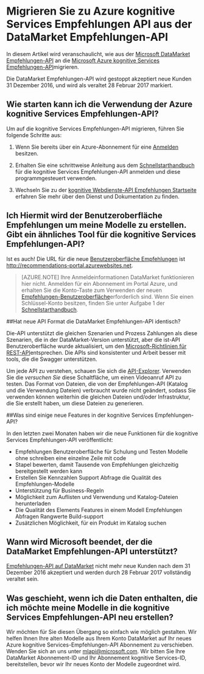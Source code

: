 
<properties
    pageTitle="Migrieren zu Azure kognitive Services Empfehlungen API aus der DataMarket Empfehlungen-API | Microsoft Azure"
    description="Learning Empfehlungen – Migrieren nach Empfehlungen kognitive Dienst Azure-Computern"
    services="cognitive-services"
    documentationCenter=""
    authors="luiscabrer"
    manager="jhubbard"
    editor="cgronlun"/>

<tags
    ms.service="cognitive-services"
    ms.workload="data-services"
    ms.tgt_pltfrm="na"
    ms.devlang="na"
    ms.topic="article"
    ms.date="09/01/2016"
    ms.author="luisca"/>


# <a name="migrate-to-azure-cognitive-services-recommendations-api-from-the-datamarket-recommendations-api"></a>Migrieren Sie zu Azure kognitive Services Empfehlungen API aus der DataMarket Empfehlungen-API
In diesem Artikel wird veranschaulicht, wie aus der [Microsoft DataMarket Empfehlungen-API](https://datamarket.azure.com/dataset/amla/recommendations) an die [Microsoft Azure kognitive Services Empfehlungen-API](https://www.microsoft.com/cognitive-services/en-us/recommendations-api)migrieren.

Die DataMarket Empfehlungen-API wird gestoppt akzeptiert neue Kunden 31 Dezember 2016, und wird als veraltet 28 Februar 2017 markiert.

## <a name="how-do-i-start-using-the-azure-cognitive-services-recommendations-api"></a>Wie starten kann ich die Verwendung der Azure kognitive Services Empfehlungen-API?

Um auf die kognitive Services Empfehlungen-API migrieren, führen Sie folgende Schritte aus:

1.  Wenn Sie bereits über ein Azure-Abonnement für eine [Anmelden](https://portal.azure.com/#create/Microsoft.CognitiveServices/apitype/Recommendations/pricingtier/S1) besitzen. 

1.  Erhalten Sie eine schrittweise Anleitung aus dem [Schnellstarthandbuch](cognitive-services-recommendations-quick-start.md) für die kognitive Services Empfehlungen-API anmelden und diese programmgesteuert verwenden. 

1.  Wechseln Sie zu der [kognitive Webdienste-API Empfehlungen Startseite](https://www.microsoft.com/cognitive-services/en-us/recommendations-api) erfahren Sie mehr über den Dienst und Dokumentation zu finden.

## <a name="i-used-the-recommendations-ui-to-build-my-models-is-there-a-similar-tool-for-the-cognitive-services-recommendations-api"></a>Ich Hiermit wird der Benutzeroberfläche Empfehlungen um meine Modelle zu erstellen. Gibt ein ähnliches Tool für die kognitive Services Empfehlungen-API?

Ist es auch! Die URL für die neue [Benutzeroberfläche Empfehlungen](http://recommendations-portal.azurewebsites.net/) ist http://recommendations-portal.azurewebsites.net. 

>[AZURE.NOTE] Ihre Anmeldeinformationen DataMarket funktionieren hier nicht. Anmelden für ein Abonnement im Portal Azure, und erhalten Sie die Konto-Taste zum Verwenden der neuen [Empfehlungen-Benutzeroberfläche](http://recommendations-portal.azurewebsites.net/)erforderlich sind.
Wenn Sie einen Schlüssel-Konto besitzen, finden Sie unter Aufgabe 1 der [Schnellstarthandbuch](cognitive-services-recommendations-quick-start.md).

##<a name="is-the-new-api-format-the-same-as-the-datamarket-recommendations-api"></a>Hat neue API Format die DataMarket Empfehlungen-API identisch?

Die-API unterstützt die gleichen Szenarien und Prozess Zahlungen als diese Szenarien, die in der DataMarket-Version unterstützt, aber die ist-API Benutzeroberfläche wurde aktualisiert, um den [Microsoft-Richtlinien für REST-API](https://github.com/Microsoft/api-guidelines/blob/master/Guidelines.md)entsprechen. Die APIs sind konsistenter und Arbeit besser mit tools, die die Swagger unterstützen.

Um jede API zu verstehen, schauen Sie sich die [API-Explorer](https://westus.dev.cognitive.microsoft.com/docs/services/Recommendations.V4.0/operations/56f30d77eda5650db055a3db).
Verwenden Sie die *versuchen Sie* diese Schaltfläche, um einen Videoanruf API zu testen. Das Format von Dateien, die von der Empfehlungen-API (Katalog und die Verwendung Dateien) verbraucht wurde nicht geändert, sodass Sie verwenden können weiterhin die gleichen Dateien und/oder Infrastruktur, die Sie erstellt haben, um diese Dateien zu generieren.

##<a name="what-are-some-new-features-in-the-cognitive-services-recommendations-api"></a>Was sind einige neue Features in der kognitive Services Empfehlungen-API?

In den letzten zwei Monaten haben wir die neue Funktionen für die kognitive Services Empfehlungen-API veröffentlicht:
-   Empfehlungen Benutzeroberfläche für Schulung und Testen Modelle ohne schreiben eine einzelne Zeile mit code
-   Stapel bewerten, damit Tausende von Empfehlungen gleichzeitig bereitgestellt werden kann
-   Erstellen Sie Kennzahlen Support Abfrage die Qualität des Empfehlungen-Modelle
-   Unterstützung für Business-Regeln
-   Möglichkeit zum Auflisten und Verwendung und Katalog-Dateien herunterladen
-   Die Qualität des Elements Features in einem Modell Empfehlungen Abfragen Rangwerte Build-support
-   Zusätzlichen Möglichkeit, für ein Produkt im Katalog suchen

## <a name="when-does-microsoft-stop-supporting-the-datamarket-recommendations-api"></a>Wann wird Microsoft beendet, der die DataMarket Empfehlungen-API unterstützt?

[Empfehlungen-API auf DataMarket](https://datamarket.azure.com/dataset/amla/recommendations) nicht mehr neue Kunden nach dem 31 Dezember 2016 akzeptiert und werden durch 28 Februar 2017 vollständig veraltet sein. 

## <a name="what-if-i-dont-have-the-data-that-i-need-to-recreate-my-models-in-the-cognitive-services-recommendations-api"></a>Was geschieht, wenn ich die Daten enthalten, die ich möchte meine Modelle in die kognitive Services Empfehlungen-API neu erstellen?

Wir möchten für Sie diesen Übergang so einfach wie möglich gestalten. Wir helfen Ihnen Ihre alten Modelle aus Ihrem Konto DataMarket auf Ihr neues Azure kognitive Services-Empfehlungen-API Abonnement zu verschieben. Wenden Sie sich an uns unter [mlapi@microsoft.com](mailto://mlapi@microsoft.com). Wir bitten Sie Ihre DataMarket Abonnement-ID und Ihr Abonnement kognitive Services-ID, bereitstellen, bevor wir Ihr neues Konto der Modelle zugeordnet wird.
